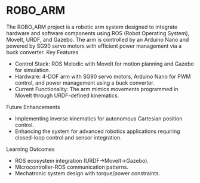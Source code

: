 # ROBO_ARM
The ROBO_ARM project is a robotic arm system designed to integrate hardware and software components using ROS (Robot Operating System), MoveIt, URDF, and Gazebo. The arm is controlled by an Arduino Nano and powered by SG90 servo motors with efficient power management via a buck converter.
Key Features
- Control Stack: ROS Melodic with MoveIt for motion planning and Gazebo for simulation.
- Hardware: 4-DOF arm with SG90 servo motors, Arduino Nano for PWM control, and power management using a buck converter.
- Current Functionality: The arm mimics movements programmed in MoveIt through URDF-defined kinematics.

Future Enhancements
- Implementing inverse kinematics for autonomous Cartesian position control.
- Enhancing the system for advanced robotics applications requiring closed-loop control and sensor integration.

Learning Outcomes
- ROS ecosystem integration (URDF→MoveIt→Gazebo).
- Microcontroller-ROS communication patterns.
- Mechatronic system design with torque/power constraints.
